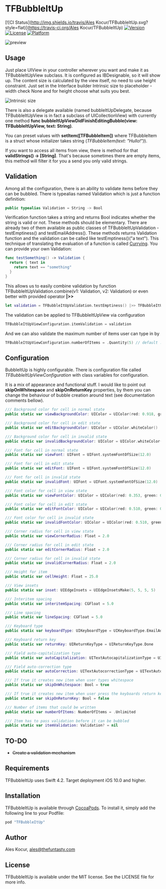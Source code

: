 # TFBubbleItUp

[![CI Status](http://img.shields.io/travis/Ales Kocur/TFBubbleItUp.svg?style=flat)](https://travis-ci.org/Ales Kocur/TFBubbleItUp)
[![Version](https://img.shields.io/cocoapods/v/TFBubbleItUp.svg?style=flat)](http://cocoapods.org/pods/TFBubbleItUp)
[![License](https://img.shields.io/cocoapods/l/TFBubbleItUp.svg?style=flat)](http://cocoapods.org/pods/TFBubbleItUp)
[![Platform](https://img.shields.io/cocoapods/p/TFBubbleItUp.svg?style=flat)](http://cocoapods.org/pods/TFBubbleItUp)

![preview](https://raw.githubusercontent.com/thefuntasty/TFBubbleItUp/master/preview.gif)

## Usage

Just place UIView in your controller wherever you want and make it as TFBubbleItUpView subclass. It is configured as IBDesignable, so it will show up. The content size is calculated by the view itself, no need to use height constraint. Just set in the Interface builder Intrinsic size to placeholder - width check None and for height choose what suits you best.

![Intrinsic size](https://github.com/thefuntasty/TFBubbleItUp/blob/master/intrinsic-size.png)

There is also a delegate available (named bubbleItUpDelegate, because TFBubbleItUpView is in fact a subclass of UICollectionView) with currently one method **func bubbleItUpViewDidFinishEditingBubble(view: TFBubbleItUpView, text: String)**. 

You can preset values with **setItem([TFBubbleItem])** where TFBubbleItem is a struct whose initializer takes string (*TFBubbleItem(text: "Hullo!")*).

If you want to access all items from view, there is method for that **validStrings() -> [String]**. That's because sometimes there are empty items, this method will filter it for you a send you only valid strings.

## Validation
Among all the configuration, there is an ability to validate items before they can be bubbled. There is typealias named Validation which is just a function definition:

```swift
public typealias Validation = String -> Bool
```

Verification function takes a string and returns Bool indicates whether the string is valid or not. These methods should be elementary. There are already two of them available as public classes of TFBubbleItUpValidation - testEmptiness() and testEmailAddress(). These methods returns Validation function and the validation can be called like testEmptiness()("a text"). This technique of translating the evaluation of a function is called [Currying](https://en.wikipedia.org/wiki/Currying). You can provide your own Validation:

```swift
func testSomething() -> Validation {
  return { text in
    return text == "something"
  }
}
```

This allows us to easily combine validation by function TFBubbleItUpValidation.combine(v1: Validation, v2: Validation) or even better with provided operator **|>>** 

```swift
let validation = TFBubbleItUpValidation.testEmptiness() |>> TFBubbleItUpValidation.testEmailAddress()
```

The validation can be applied to TFBubbleItUpView via configuration

```swift
TFBubbleItUpViewConfiguration.itemValidation = validation
```

And we can also validate the maximum number of items user can type in by

```swift
TFBubbleItUpViewConfiguration.numberOfItems = .Quantity(5) // default .Unlimited
```

## Configuration

BubbleItUp is highly configurable. There is configuration file called *TFBubbleItUpViewConfiguration* with class variables for configuration.

It is a mix of appearance and functional stuff. I would like to point out **skipOnWhitespace** and **skipOnReturnKey** properties, by them you can change the behaviour of bubble creation around text (see documentation comments bellow). 

```swift
/// Background color for cell in normal state
public static var viewBackgroundColor: UIColor = UIColor(red: 0.918, green: 0.933, blue: 0.949, alpha: 1.00)

/// Background color for cell in edit state
public static var editBackgroundColor: UIColor = UIColor.whiteColor()

/// Background color for cell in invalid state
public static var invalidBackgroundColor: UIColor = UIColor.whiteColor()

/// Font for cell in normal state
public static var viewFont: UIFont = UIFont.systemFontOfSize(12.0)

/// Font for cell in edit state
public static var editFont: UIFont = UIFont.systemFontOfSize(12.0)

/// Font for cell in invalid state
public static var invalidFont: UIFont = UIFont.systemFontOfSize(12.0)

/// Font color for cell in view state
public static var viewFontColor: UIColor = UIColor(red: 0.353, green: 0.388, blue: 0.431, alpha: 1.00)

/// Font color for cell in edit state
public static var editFontColor: UIColor = UIColor(red: 0.510, green: 0.553, blue: 0.596, alpha: 1.00)

/// Font color for cell in invalid state
public static var invalidFontColor: UIColor = UIColor(red: 0.510, green: 0.553, blue: 0.596, alpha: 1.00)

/// Corner radius for cell in view state
public static var viewCornerRadius: Float = 2.0

/// Corner radius for cell in edit state
public static var editCornerRadius: Float = 2.0

/// Corner radius for cell in invalid state
public static var invalidCornerRadius: Float = 2.0

/// Height for item
public static var cellHeight: Float = 25.0

/// View insets
public static var inset: UIEdgeInsets = UIEdgeInsetsMake(5, 5, 5, 5)

/// Interitem spacing
public static var interitemSpacing: CGFloat = 5.0

/// Line spacing
public static var lineSpacing: CGFloat = 5.0

/// Keyboard type
public static var keyboardType: UIKeyboardType = UIKeyboardType.EmailAddress

/// Keyboard return key
public static var returnKey: UIReturnKeyType = UIReturnKeyType.Done

/// Field auto-capitalization type
public static var autoCapitalization: UITextAutocapitalizationType = UITextAutocapitalizationType.None

/// Field auto-correction type
public static var autoCorrection: UITextAutocorrectionType = UITextAutocorrectionType.No

/// If true it creates new item when user types whitespace
public static var skipOnWhitespace: Bool = true

/// If true it creates new item when user press the keyboards return key. Otherwise resigns first responder
public static var skipOnReturnKey: Bool = false

/// Number of items that could be written
public static var numberOfItems: NumberOfItems = .Unlimited

/// Item has to pass validation before it can be bubbled
public static var itemValidation: Validation? = nil
```

## TO-DO

- ~~Create a validation mechanism~~

## Requirements

TFBubbleItUp uses Swift 4.2. Target deployment iOS 10.0 and higher.

## Installation

TFBubbleItUp is available through [CocoaPods](http://cocoapods.org). To install
it, simply add the following line to your Podfile:

```ruby
pod "TFBubbleItUp"
```

## Author

Ales Kocur, ales@thefuntasty.com

## License

TFBubbleItUp is available under the MIT license. See the LICENSE file for more info.
